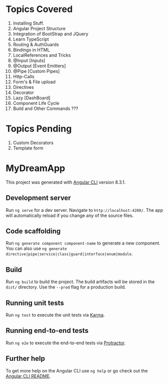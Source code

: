 # Topics Covered

1. Installing Stuff.
2. Angular Project Structure
3. Integration of BootStrap and JQuery
4. Learn TypeScript
5. Routing & AuthGuards
6. Bindings in HTML
7. LocalReferences and Tricks
8. @Input [Inputs]
9. @Output [Event Emitters]
10. @Pipe [Custom Pipes]
11. Http-Calls
12. Form's & File upload
13. Directives
14. Decorator
15. Lazy [DashBoard]
16. Component Life Cycle
17. Build and Other Commands ???

# Topics Pending
1. Custom Decorators
2. Template form

# MyDreamApp

This project was generated with [Angular CLI](https://github.com/angular/angular-cli) version 8.3.1.

## Development server

Run `ng serve` for a dev server. Navigate to `http://localhost:4200/`. The app will automatically reload if you change any of the source files.

## Code scaffolding

Run `ng generate component component-name` to generate a new component. You can also use `ng generate directive|pipe|service|class|guard|interface|enum|module`.

## Build

Run `ng build` to build the project. The build artifacts will be stored in the `dist/` directory. Use the `--prod` flag for a production build.

## Running unit tests

Run `ng test` to execute the unit tests via [Karma](https://karma-runner.github.io).

## Running end-to-end tests

Run `ng e2e` to execute the end-to-end tests via [Protractor](http://www.protractortest.org/).

## Further help

To get more help on the Angular CLI use `ng help` or go check out the [Angular CLI README](https://github.com/angular/angular-cli/blob/master/README.md).

